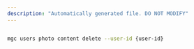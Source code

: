 ```yaml
---
description: "Automatically generated file. DO NOT MODIFY"
---
```


```bash

mgc users photo content delete --user-id {user-id}

```